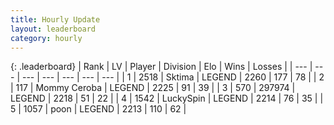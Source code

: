 ```yaml
---
title: Hourly Update
layout: leaderboard
category: hourly
---
```


{: .leaderboard}
| Rank | LV | Player | Division | Elo | Wins | Losses |
| --- | --- | --- | --- | --- | --- | --- |
| <span data-change="0">1</span> | 2518 | <span title="ID: 353063">Sktima</span> | LEGEND | <span data-change="0">2260</span> | <span data-change="0">177</span> | <span data-change="0">78</span> |
| <span data-change="0">2</span> | 117 | <span title="ID: 748055">Mommy Ceroba</span> | LEGEND | <span data-change="0">2225</span> | <span data-change="0">91</span> | <span data-change="0">39</span> |
| <span data-change="0">3</span> | 570 | <span title="ID: 544038">297974</span> | LEGEND | <span data-change="0">2218</span> | <span data-change="0">51</span> | <span data-change="0">22</span> |
| <span data-change="5">4</span> | 1542 | <span title="ID: 498412">LuckySpin</span> | LEGEND | <span data-change="34">2214</span> | <span data-change="7">76</span> | <span data-change="1">35</span> |
| <span data-change="0">5</span> | 1057 | <span title="ID: 540690">poon</span> | LEGEND | <span data-change="0">2213</span> | <span data-change="0">110</span> | <span data-change="0">62</span> |